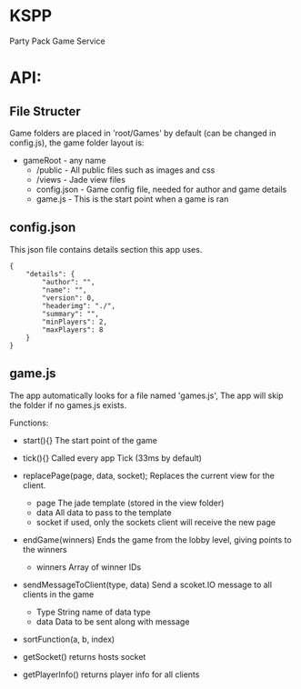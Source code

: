 # KSPP
Party Pack Game Service

# API:  
  
## File Structer  
  
Game folders are placed in 'root/Games' by default (can be changed in config.js), the game folder layout is:
  
* gameRoot  - any name
  * /public  - All public files such as images and css
  * /views  -  Jade view files
  * config.json - Game config file, needed for author and game details
  * game.js  -  This is the start point when a game is ran

## config.json

This json file contains details section this app uses.

	{
		"details": {
			"author": "",
		    "name": "",
		    "version": 0,
		    "headerimg": "./",
		    "summary": "",
		    "minPlayers": 2,
		    "maxPlayers": 8
		}
	}


## game.js

The app automatically looks for a file named 'games.js', The app will skip the folder if no games.js exists.

Functions:
* start(){}  The start point of the game  
* tick(){}   Called every app Tick (33ms by default)

* replacePage(page, data, socket);	Replaces the current view for the client. 
	* page 	The jade template (stored in the view folder)
	* data 	All data to pass to the template
	* socket if used, only the sockets client will receive the new page
	
* endGame(winners) Ends the game from the lobby level, giving points to the winners
	* winners Array of winner IDs
	
* sendMessageToClient(type, data)	Send a scoket.IO message to all clients in the game
	* Type	String name of data type
	* data	Data to be sent along with message
	
* sortFunction(a, b, index)	

* getSocket() returns hosts socket

* getPlayerInfo() returns player info for all clients
